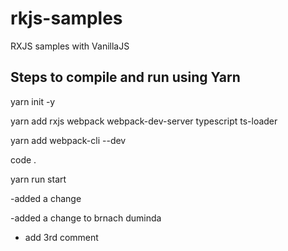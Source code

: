 # rkjs-samples
RXJS samples with VanillaJS

Steps to compile and run using Yarn
-----------------------------------
yarn init -y

yarn add rxjs webpack webpack-dev-server typescript ts-loader

yarn add webpack-cli --dev

code .   


yarn run start

-added a change

-added a change to brnach duminda

- add 3rd comment


